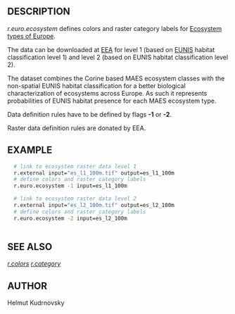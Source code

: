 ## DESCRIPTION

*r.euro.ecosystem* defines colors and raster category labels for
[Ecosystem types of
Europe](https://www.eea.europa.eu/en/datahub/datahubitem-view/573ff9d5-6889-407f-b3fc-cfe3f9e23941).

The data can be downloaded at
[EEA](https://www.eea.europa.eu/en/datahub/datahubitem-view/573ff9d5-6889-407f-b3fc-cfe3f9e23941)
for level 1 (based on
[EUNIS](https://www.eea.europa.eu/en/datahub/datahubitem-view/ce3e4bf4-e929-404a-88c7-37f2c614fd1d%22)
habitat classification level 1) and level 2 (based on EUNIS habitat
classification level 2).

The dataset combines the Corine based MAES ecosystem classes with the
non-spatial EUNIS habitat classification for a better biological
characterization of ecosystems across Europe. As such it represents
probabilities of EUNIS habitat presence for each MAES ecosystem type.

Data definition rules have to be defined by flags **-1** or **-2**.

Raster data definition rules are donated by EEA.

## EXAMPLE

```sh
  # link to ecosystem raster data level 1
  r.external input="es_l1_100m.tif" output=es_l1_100m
  # define colors and raster category labels
  r.euro.ecosystem -1 input=es_l1_100m

  # link to ecosystem raster data level 2
  r.external input="es_l2_100m.tif" output=es_l2_100m
  # define colors and raster category labels
  r.euro.ecosystem -2 input=es_l2_100m
 
```

## SEE ALSO

*[r.colors](https://grass.osgeo.org/grass-stable/manuals/r.colors.html)
[r.category](https://grass.osgeo.org/grass-stable/manuals/r.category.html)*

## AUTHOR

Helmut Kudrnovsky
